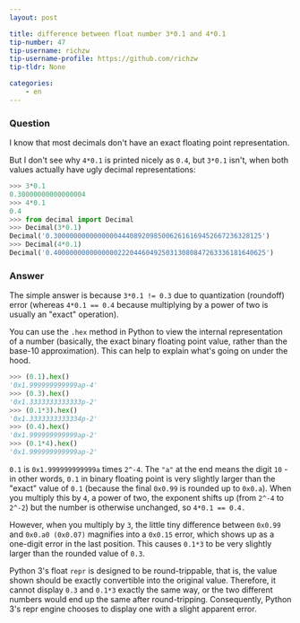 ```yaml
---
layout: post

title: difference between float number 3*0.1 and 4*0.1
tip-number: 47
tip-username: richzw
tip-username-profile: https://github.com/richzw
tip-tldr: None

categories:
    - en
---
```


### Question

I know that most decimals don't have an exact floating point representation.

But I don't see why `4*0.1` is printed nicely as `0.4`, but `3*0.1` isn't, when both values actually have ugly decimal representations:

```python
>>> 3*0.1
0.30000000000000004
>>> 4*0.1
0.4
>>> from decimal import Decimal
>>> Decimal(3*0.1)
Decimal('0.3000000000000000444089209850062616169452667236328125')
>>> Decimal(4*0.1)
Decimal('0.40000000000000002220446049250313080847263336181640625')
```

### Answer

The simple answer is because `3*0.1 != 0.3` due to quantization (roundoff) error (whereas `4*0.1 == 0.4` because multiplying by a power
of two is usually an "exact" operation).

You can use the `.hex` method in Python to view the internal representation of a number (basically, the exact binary floating point 
value, rather than the base-10 approximation). This can help to explain what's going on under the hood.

```python
>>> (0.1).hex()
'0x1.999999999999ap-4'
>>> (0.3).hex()
'0x1.3333333333333p-2'
>>> (0.1*3).hex()
'0x1.3333333333334p-2'
>>> (0.4).hex()
'0x1.999999999999ap-2'
>>> (0.1*4).hex()
'0x1.999999999999ap-2'
```

`0.1` is `0x1.999999999999a` times `2^-4`. The `"a"` at the end means the digit `10` - in other words, `0.1` in binary floating point is
very slightly larger than the "exact" value of `0.1` (because the final `0x0.99` is rounded up to `0x0.a`). When you multiply this by `4`,
a power of two, the exponent shifts up (from `2^-4` to `2^-2`) but the number is otherwise unchanged, so `4*0.1 == 0.4.`

However, when you multiply by `3`, the little tiny difference between `0x0.99` and `0x0.a0 (0x0.07)` magnifies into a `0x0.15` error,
which shows up as a one-digit error in the last position. This causes `0.1*3` to be very slightly larger than the rounded value of `0.3`.

Python 3's float `repr` is designed to be round-trippable, that is, the value shown should be exactly convertible into the original 
value. Therefore, it cannot display `0.3` and `0.1*3` exactly the same way, or the two different numbers would end up the same after
round-tripping. Consequently, Python 3's repr engine chooses to display one with a slight apparent error.


